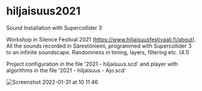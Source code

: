 # hiljaisuus2021
Sound Installation with Supercollider 3 

Workshop in Silence Festival 2021 (https://www.hiljaisuusfestivaali.fi/about). All the sounds recorded in Särestöniemi, programmed with Supercollider 3 to 
an infinite soundscape. Randomness in timing, layers, filtering etc. (4.1)

Project configuration in the file '2021 - hiljaisuus.scd' and player with algorithms in the file '2021 - hiljaisuus - Ajo.scd'

![Screenshot 2022-01-31 at 10 11 46](https://user-images.githubusercontent.com/93654870/151759788-eacc68cd-570b-4dac-adc9-8b39df469c23.png)
